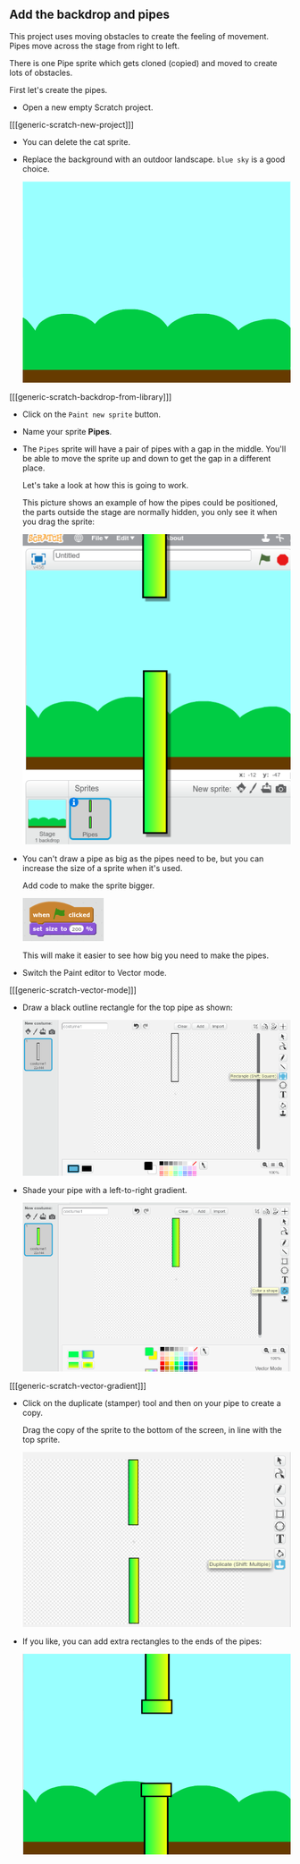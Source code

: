

## Add the backdrop and pipes

This project uses moving obstacles to create the feeling of movement. Pipes move across the stage from right to left. 

There is one Pipe sprite which gets cloned (copied) and moved to create lots of obstacles. 

First let's create the pipes. 

+ Open a new empty Scratch project.

[[[generic-scratch-new-project]]]

+ You can delete the cat sprite. 

+ Replace the background with an outdoor landscape. `blue sky` is a good choice.

    ![screenshot](images/flappy-stage.png)
    
[[[generic-scratch-backdrop-from-library]]]

+ Click on the `Paint new sprite` button.

+ Name your sprite **Pipes**.

+ The `Pipes` sprite will have a pair of pipes with a gap in the middle. You'll be able to move the sprite up and down to get the gap in a different place. 

    Let's take a look at how this is going to work. 

    This picture shows an example of how the pipes could be positioned, the parts outside the stage are normally hidden, you only see it when you drag the sprite:
    
    ![screenshot](images/flappy-pipes-position.png)

+ You can't draw a pipe as big as the pipes need to be, but you can increase the size of a sprite when it's used. 

    Add code to make the sprite bigger. 
    
    ![screenshot](images/flappy-pipes-size.png)
    
    This will make it easier to see how big you need to make the pipes.

+ Switch the Paint editor to Vector mode. 

[[[generic-scratch-vector-mode]]]

+ Draw a black outline rectangle for the top pipe as shown:

    ![screenshot](images/flappy-pipes-rectangle.png)

+ Shade your pipe with a left-to-right gradient. 

   ![screenshot](images/flappy-pipes-filled.png)

[[[generic-scratch-vector-gradient]]]

+ Click on the duplicate (stamper) tool and then on your pipe to create a copy. 

    Drag the copy of the sprite to the bottom of the screen, in line with the top sprite.
    
    ![screenshot](images/flappy-pipes-duplicate.png)

+ If you like, you can add extra rectangles to the ends of the pipes: 

    ![screenshot](images/flappy-pipes-ends.png)

